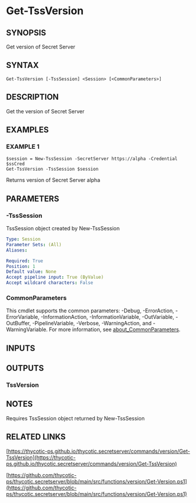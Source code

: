 # Get-TssVersion

## SYNOPSIS
Get version of Secret Server

## SYNTAX

```
Get-TssVersion [-TssSession] <Session> [<CommonParameters>]
```

## DESCRIPTION
Get the version of Secret Server

## EXAMPLES

### EXAMPLE 1
```
$session = New-TssSession -SecretServer https://alpha -Credential $ssCred
Get-TssVersion -TssSession $session
```

Returns version of Secret Server alpha

## PARAMETERS

### -TssSession
TssSession object created by New-TssSession

```yaml
Type: Session
Parameter Sets: (All)
Aliases:

Required: True
Position: 1
Default value: None
Accept pipeline input: True (ByValue)
Accept wildcard characters: False
```

### CommonParameters
This cmdlet supports the common parameters: -Debug, -ErrorAction, -ErrorVariable, -InformationAction, -InformationVariable, -OutVariable, -OutBuffer, -PipelineVariable, -Verbose, -WarningAction, and -WarningVariable. For more information, see [about_CommonParameters](http://go.microsoft.com/fwlink/?LinkID=113216).

## INPUTS

## OUTPUTS

### TssVersion
## NOTES
Requires TssSession object returned by New-TssSession

## RELATED LINKS

[https://thycotic-ps.github.io/thycotic.secretserver/commands/version/Get-TssVersion](https://thycotic-ps.github.io/thycotic.secretserver/commands/version/Get-TssVersion)

[https://github.com/thycotic-ps/thycotic.secretserver/blob/main/src/functions/version/Get-Version.ps1](https://github.com/thycotic-ps/thycotic.secretserver/blob/main/src/functions/version/Get-Version.ps1)

